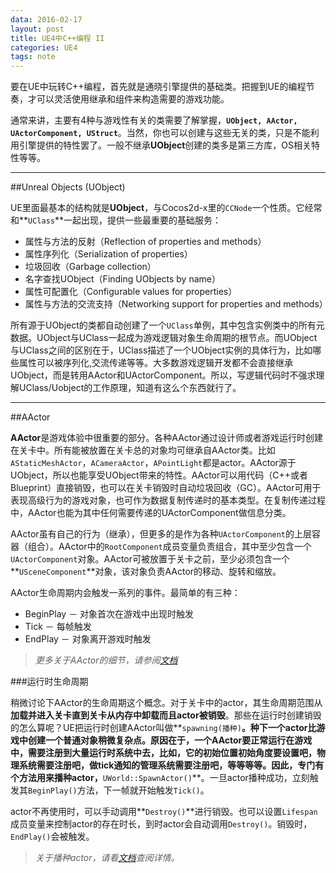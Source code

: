 ```yaml
---
data: 2016-02-17
layout: post
title: UE4中C++编程 II
categories: UE4
tags: note
---
```



要在UE中玩转C++编程，首先就是通晓引擎提供的基础类。把握到UE的编程节奏，才可以灵活使用继承和组件来构造需要的游戏功能。


通常来讲，主要有4种与游戏性有关的类需要了解掌握，**`UObject, AActor, UActorComponent, UStruct`**。当然，你也可以创建与这些无关的类，只是不能利用引擎提供的特性罢了。一般不继承**UObject**创建的类多是第三方库，OS相关特性等等。


--------------------------------
##Unreal Objects (UObject)

UE里面最基本的结构就是**UObject**，与Cocos2d-x里的`CCNode`一个性质。它经常和**`UClass`**一起出现，提供一些最重要的基础服务：

- 属性与方法的反射（Reflection of properties and methods）
- 属性序列化（Serialization of properties）
- 垃圾回收（Garbage collection）
- 名字查找UObject（Finding UObjects by name）
- 属性可配置化（Configurable values for properties）
- 属性与方法的交流支持（Networking support for properties and methods）


所有源于UObject的类都自动创建了一个`UClass`单例，其中包含实例类中的所有元数据。UObject与UClass一起成为游戏逻辑对象生命周期的根节点。而UObject与UClass之间的区别在于，UClass描述了一个UObject实例的具体行为，比如哪些属性可以被序列化,交流传递等等。大多数游戏逻辑开发都不会直接继承UObject，而是转用AActor和UActorComponent。所以，写逻辑代码时不强求理解UClass/Uobject的工作原理，知道有这么个东西就行了。


----------------------------------------
##AActor

**AActor**是游戏体验中很重要的部分。各种AActor通过设计师或者游戏运行时创建在关卡中。所有能被放置在关卡总的对象均可继承自AActor类。比如`AStaticMeshActor`，`ACameraActor`，`APointLight`都是actor。AActor源于UObject，所以也能享受UObject带来的特性。AActor可以用代码（C++或者Blueprint）直接销毁，也可以在关卡销毁时自动垃圾回收（GC）。AActor可用于表现高级行为的游戏对象，也可作为数据复制传递时的基本类型。在复制传递过程中，AActor也能为其中任何需要传递的UActorComponent做信息分类。


AActor虽有自己的行为（继承），但更多的是作为各种`UActorComponent`的上层容器（组合）。AActor中的`RootComponent`成员变量负责组合，其中至少包含一个`UActorComponent`对象。AActor可被放置于关卡之前，至少必须包含一个**`USceneComponent`**对象，该对象负责AActor的移动、旋转和缩放。


AActor生命周期内会触发一系列的事件。最简单的有三种：

- BeginPlay － 对象首次在游戏中出现时触发
- Tick － 每帧触发
- EndPlay － 对象离开游戏时触发

> *更多关于AActor的细节，请参阅[文档](https://docs.unrealengine.com/latest/INT/Programming/UnrealArchitecture/Actors/index.html)*


###运行时生命周期

稍微讨论下AActor的生命周期这个概念。对于关卡中的actor，其生命周期范围从**加载并进入关卡直到关卡从内存中卸载而且actor被销毁**。那些在运行时创建销毁的怎么算呢？UE把运行时创建AActor叫做**`spawning(播种)`**。种下一个actor比游戏中创建一个普通对象稍微复杂点。原因在于，一个AActor要正常运行在游戏中，需要注册到大量运行时系统中去，比如，它的初始位置初始角度要设置吧，物理系统需要注册吧，做tick通知的管理系统需要注册吧，等等等等。因此，专门有个方法用来播种actor，**`UWorld::SpawnActor()`**。一旦actor播种成功，立刻触发其`BeginPlay()`方法，下一帧就开始触发`Tick()`。


actor不再使用时，可以手动调用**`Destroy()`**进行销毁。也可以设置`Lifespan`成员变量来控制actor的存在时长，到时actor会自动调用`Destroy()`。销毁时，`EndPlay()`会被触发。

> *关于播种actor，请看[文档](https://docs.unrealengine.com/latest/INT/Programming/UnrealArchitecture/Actors/Spawning/index.html)查阅详情。*